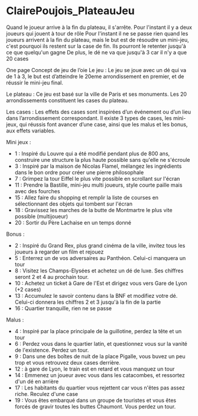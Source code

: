 # ClairePoujois_PlateauJeu
Quand le joueur arrive à la fin du plateau, il s'arrête. Pour l'instant il y a deux joueurs qui jouent à tour de rôle
Pour l'instant il ne se passe rien quand les joueurs arrivent à la fin du plateau, mais le but est de résoudre un mini-jeu, c'est pourquoi ils restent sur la case de fin. Ils pourront le retenter jusqu'à ce que quelqu'un gagne
De plus, le dé ne va que jusqu'à 3 car il n'y a que 20 cases


One page
Concept de jeu de l’oie 
Le jeu : 
Le jeu se joue avec un dé qui va de 1 à 3, le but est d’atteindre le 20eme 
arrondissement en premier, et de réussir le mini-jeu final.

Le plateau : 
Ce jeu est basé sur la ville de Paris et ses monuments.
Les 20 arrondissements constituent les cases du plateau.

Les cases : 
Les effets des cases sont inspirées d’un événement ou
d’un lieu dans l’arrondissement correspondant. Il existe
3 types de cases, les mini-jeux, qui réussis font avancer d’une
case, ainsi que les malus et les bonus, aux effets variables.

Mini jeux :
- 1 : Inspiré du Louvre qui a été modifié pendant plus de 800 ans, construire une structure la plus haute possible sans qu'elle ne s'écroule
- 3 : Inspiré par la maison de Nicolas Flamel, mélangez les ingrédients dans le bon ordre pour créer une pierre philosophale
- 7 : Grimpez la tour Eiffel le plus vite possible en scrollant sur l'écran
- 11 : Prendre la Bastille, mini-jeu multi joueurs, style courte paille mais avec des fourches
- 15 : Allez faire du shopping et remplir la liste de courses en sélectionnant des objets qui tombent sur l'écran
- 18 : Gravissez les marches de la butte de Montmartre le plus vite possible (multijoueur)
- 20 : Sortir du Père Lachaise en un temps donné

Bonus : 
- 2 : Inspiré du Grand Rex, plus grand cinéma de la ville, invitez tous les joueurs à regarder un film et rejouez 
- 5 : Enterrez un de vos adversaires au Panthéon. Celui-ci manquera un tour
- 8 : Visitez les Champs-Elysées et achetez un dé de luxe. Ses chiffres seront 2 et 4 au prochain tour.
- 10 : Achetez un ticket à Gare de l'Est et dirigez vous vers Gare de Lyon (+2 cases)
- 13 : Accumulez le savoir contenu dans la BNF et modifiez votre dé. Celui-ci donnera les chiffres 2 et 3 jusqu'à la fin de la partie
- 16 : Quartier tranquille, rien ne se passe

Malus : 
- 4 : Inspiré par la place principale de la guillotine, perdez la tête et un tour
- 6 : Perdez vous dans le quartier latin, et questionnez vous sur la vanité de l'existence. Perdez un tour. 
- 9 : Dans une des boîtes de nuit de la place Pigalle, vous buvez un peu trop et vous retrouvez deux cases derrière.
- 12 : à gare de Lyon, le train est en retard et vous manquez un tour
- 14 : Emmenez un joueur avec vous dans les catacombes, et ressortez d'un dé en arrière
- 17 : Les habitants du quartier vous rejettent car vous n'êtes pas assez riche. Reculez d'une case
- 19 : Vous êtes embarqué dans un groupe de touristes et vous êtes forcés de gravir toutes les buttes Chaumont. Vous perdez un tour.
